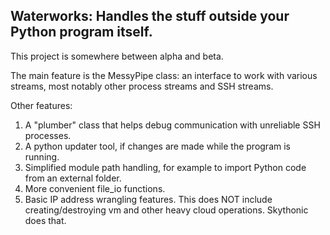 ## Waterworks: Handles the stuff outside your Python program itself.

This project is somewhere between alpha and beta.

The main feature is the MessyPipe class: an interface to work with various streams,
most notably other process streams and SSH streams.

Other features:
1. A "plumber" class that helps debug communication with unreliable SSH processes.
2. A python updater tool, if changes are made while the program is running.
3. Simplified module path handling, for example to import Python code from an external folder.
4. More convenient file_io functions.
5. Basic IP address wrangling features. This does NOT include creating/destroying vm and other heavy cloud operations. Skythonic does that.
